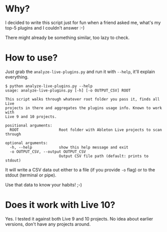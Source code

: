 # Why?

I decided to write this script just for fun when a friend asked me, what's my top-5 plugins and I couldn't answer :-)

There might already be something similar, too lazy to check.

# How to use?

Just grab the `analyze-live-plugins.py` and run it with `--help`, it'll explain everything.

```
$ python analyze-live-plugins.py --help
usage: analyze-live-plugins.py [-h] [-o OUTPUT_CSV] ROOT

This script walks through whatever root folder you pass it, finds all Live
projects in there and aggregates the plugins usage info. Known to work with
Live 9 and 10 projects.

positional arguments:
  ROOT                  Root folder with Ableton Live projects to scan through

optional arguments:
  -h, --help            show this help message and exit
  -o OUTPUT_CSV, --output OUTPUT_CSV
                        Output CSV file path (default: prints to stdout)

```

It will write a CSV data out either to a file (if you provide `-o` flag) or to the stdout (terminal or pipe).

Use that data to know your habits! ;-)

# Does it work with Live 10?

Yes. I tested it against both Live 9 and 10 projects. No idea about earlier versions, don't have any projects around.
